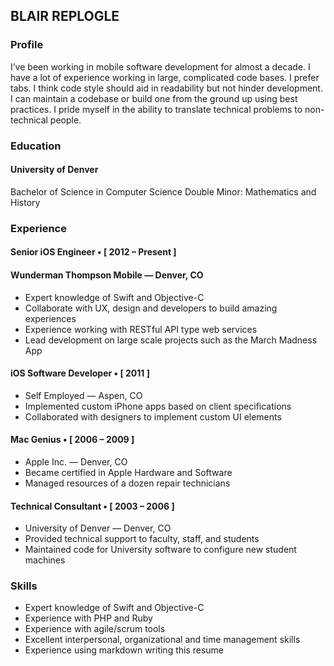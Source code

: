 ## BLAIR REPLOGLE

### Profile
I’ve been working in mobile software development for almost a decade. I have a lot of experience working in large, complicated code bases. I prefer tabs. I think code style should aid in readability but not hinder development. I can maintain a codebase or build one from the ground up using best practices. I pride myself in the ability to translate technical problems to non-technical people.

### Education

#### University of Denver
Bachelor of Science in Computer Science
Double Minor: Mathematics and History

### Experience

#### Senior iOS Engineer   •   [ 2012 – Present ]
#### Wunderman Thompson Mobile — Denver, CO
- Expert knowledge of Swift and Objective-C
- Collaborate with UX, design and developers to build amazing experiences
- Experience working with RESTful API type web services
- Lead development on large scale projects such as the March Madness App

#### iOS Software Developer   •   [ 2011 ]
- Self Employed — Aspen, CO
- Implemented custom iPhone apps based on client specifications
- Collaborated with designers to implement custom UI elements

#### Mac Genius   •   [ 2006 – 2009 ]
- Apple Inc. — Denver, CO
- Became certified in Apple Hardware and Software
- Managed resources of a dozen repair technicians

#### Technical Consultant   •   [ 2003 – 2006 ]
- University of Denver — Denver, CO
- Provided technical support to faculty, staff, and students
- Maintained code for University software to configure new student machines

### Skills
- Expert knowledge of Swift and Objective-C
- Experience with PHP and Ruby
- Experience with agile/scrum tools
- Excellent interpersonal, organizational and time management skills
- Experience using markdown writing this resume